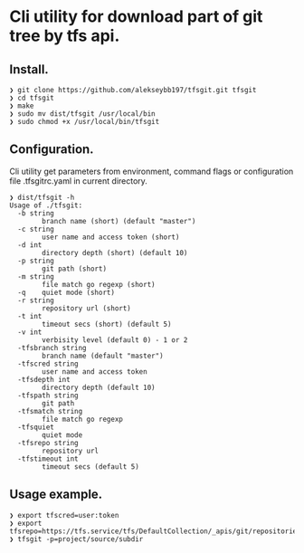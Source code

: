 # Cli utility for download part of git tree by tfs api.

## Install.

```
❯ git clone https://github.com/alekseybb197/tfsgit.git tfsgit
❯ cd tfsgit
❯ make
❯ sudo mv dist/tfsgit /usr/local/bin
❯ sudo chmod +x /usr/local/bin/tfsgit
```

## Configuration.

Cli utility get parameters from environment, command flags or configuration file
.tfsgitrc.yaml in current directory.

```
❯ dist/tfsgit -h
Usage of ./tfsgit:
  -b string
    	branch name (short) (default "master")
  -c string
    	user name and access token (short)
  -d int
    	directory depth (short) (default 10)
  -p string
    	git path (short)
  -m string
    	file match go regexp (short)
  -q	quiet mode (short)
  -r string
    	repository url (short)
  -t int
    	timeout secs (short) (default 5)
  -v int
    	verbisity level (default 0) - 1 or 2
  -tfsbranch string
    	branch name (default "master")
  -tfscred string
    	user name and access token
  -tfsdepth int
    	directory depth (default 10)
  -tfspath string
    	git path
  -tfsmatch string
    	file match go regexp
  -tfsquiet
    	quiet mode
  -tfsrepo string
    	repository url
  -tfstimeout int
    	timeout secs (default 5)
```

## Usage example.

```
❯ export tfscred=user:token
❯ export tfsrepo=https://tfs.service/tfs/DefaultCollection/_apis/git/repositories/organization
❯ tfsgit -p=project/source/subdir
```